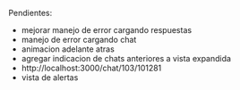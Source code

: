 Pendientes:

- mejorar manejo de error cargando respuestas
- manejo de error cargando chat
- animacion adelante atras
- agregar indicacion de chats anteriores a vista expandida
- http://localhost:3000/chat/103/101281
- vista de alertas
